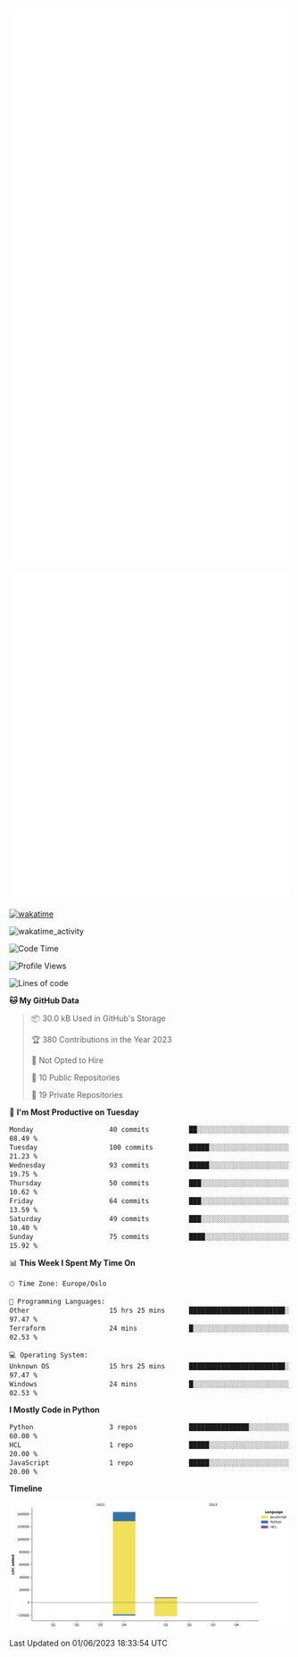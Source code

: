 ![Metrics](/metrics.svg)![Additional metrics](metrics.additional.svg)
----------------------------------------------------------------------------------------------------------------------------------------------------

[![wakatime](https://wakatime.com/badge/user/139c3dc8-b99d-475a-b6b4-e7663d03add8.svg)](https://wakatime.com/@139c3dc8-b99d-475a-b6b4-e7663d03add8)

![wakatime_activity](https://wakatime.com/share/@merca/d0fb6363-0f77-40ae-9525-9b9347ed2e36.svg)

<!--START_SECTION:waka-->
![Code Time](http://img.shields.io/badge/Code%20Time-6%2C662%20hrs%204%20mins-blue)

![Profile Views](http://img.shields.io/badge/Profile%20Views-0-blue)

![Lines of code](https://img.shields.io/badge/From%20Hello%20World%20I%27ve%20Written-150.4%20thousand%20lines%20of%20code-blue)

**🐱 My GitHub Data** 

> 📦 30.0 kB Used in GitHub's Storage 
 > 
> 🏆 380 Contributions in the Year 2023
 > 
> 🚫 Not Opted to Hire
 > 
> 📜 10 Public Repositories 
 > 
> 🔑 19 Private Repositories 
 > 
📅 **I'm Most Productive on Tuesday** 

```text
Monday                   40 commits          ██░░░░░░░░░░░░░░░░░░░░░░░   08.49 % 
Tuesday                  100 commits         █████░░░░░░░░░░░░░░░░░░░░   21.23 % 
Wednesday                93 commits          █████░░░░░░░░░░░░░░░░░░░░   19.75 % 
Thursday                 50 commits          ███░░░░░░░░░░░░░░░░░░░░░░   10.62 % 
Friday                   64 commits          ███░░░░░░░░░░░░░░░░░░░░░░   13.59 % 
Saturday                 49 commits          ███░░░░░░░░░░░░░░░░░░░░░░   10.40 % 
Sunday                   75 commits          ████░░░░░░░░░░░░░░░░░░░░░   15.92 % 
```


📊 **This Week I Spent My Time On** 

```text
🕑︎ Time Zone: Europe/Oslo

💬 Programming Languages: 
Other                    15 hrs 25 mins      ████████████████████████░   97.47 % 
Terraform                24 mins             █░░░░░░░░░░░░░░░░░░░░░░░░   02.53 % 

💻 Operating System: 
Unknown OS               15 hrs 25 mins      ████████████████████████░   97.47 % 
Windows                  24 mins             █░░░░░░░░░░░░░░░░░░░░░░░░   02.53 % 
```

**I Mostly Code in Python** 

```text
Python                   3 repos             ███████████████░░░░░░░░░░   60.00 % 
HCL                      1 repo              █████░░░░░░░░░░░░░░░░░░░░   20.00 % 
JavaScript               1 repo              █████░░░░░░░░░░░░░░░░░░░░   20.00 % 
```



**Timeline**

![Lines of Code chart](https://raw.githubusercontent.com/merca/merca/current/assets/bar_graph.png)


 Last Updated on 01/06/2023 18:33:54 UTC
<!--END_SECTION:waka-->

